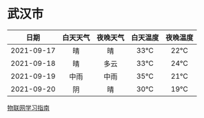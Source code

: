 # 武汉市
|日期|白天天气|夜晚天气|白天温度|夜晚温度|
|:--:|:--:|:--:|:--:|:--:|
|2021-09-17|晴|晴|33℃|22℃|
|2021-09-18|晴|多云|33℃|24℃|
|2021-09-19|中雨|中雨|35℃|21℃|
|2021-09-20|阴|晴|30℃|19℃|
 
[物联网学习指南](http://doc.lziqi.top/IoT)
